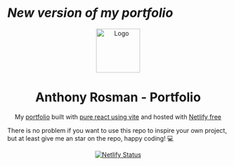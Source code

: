 # ***New version of my portfolio***

<div align="center" >
  <img alt="Logo" src="https://raw.githubusercontent.com/D3press3dd/portfolio-react/main/src/img/white-logo.png" width="100" />
</div>
<h1 align="center">
  Anthony Rosman - Portfolio
</h1>
<p align="center">
  My <a href="https://anthonyrosman.com/" target="_blank"  color="#e9322f">portfolio</a> built with <a href="https://vitejs.dev/guide/#scaffolding-your-first-vite-project" target="_blank">pure react using vite</a> and hosted with <a href="https://www.netlify.com/" target="_blank">Netlify free</a>
</p>

<p>
There is no problem if you want to use this repo to inspire your own project, but at least give me an star on the repo, happy coding! 💻
</p>

<p align="center">
  <a href="#" target="_blank">
    <img src="https://api.netlify.com/api/v1/badges/1963b488-7b78-48c9-9e2d-6fb5e47ab3af/deploy-status" alt="Netlify Status" />
  
</p>

